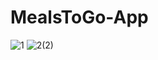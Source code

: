 # MealsToGo-App
![1](https://user-images.githubusercontent.com/87437738/233774224-d8031a2c-103f-4470-809e-e55242496fbc.jpg)
![2(2)](https://user-images.githubusercontent.com/87437738/233774598-bfdcbae9-7927-41e1-92d1-363871ded8b4.jpg)









